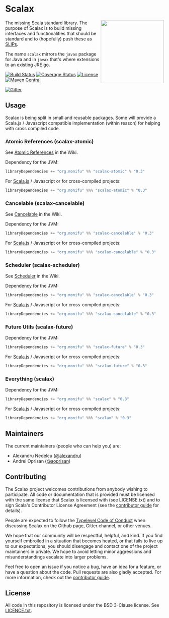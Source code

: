 # Scalax

<img src="https://raw.githubusercontent.com/monifu/scalax/8cf94d21a26e6a42d85c23dcfbc5f38b7f2d4454/logo.png" align="right" width="200" />

The missing Scala standard library. The purpose of Scalax is to
build missing interfaces and functionalities that should be standard
and to (hopefully) push these as [SLIPs](https://github.com/scala/slip).

The name `scalax` mirrors the `javax` package for Java and in
`javax` that's where extensions to an existing JRE go.

[![Build Status](https://travis-ci.org/monifu/scalax.svg?branch=master)](https://travis-ci.org/monifu/scalax)
[![Coverage Status](https://codecov.io/github/monifu/scalax/coverage.svg?branch=master)](https://codecov.io/github/monifu/scalax?branch=master)
[![License](https://img.shields.io/badge/license-BSD%203--Clause-blue.svg)](https://opensource.org/licenses/BSD-3-Clause)
[![Maven Central](https://maven-badges.herokuapp.com/maven-central/org.monifu/scalax_2.11/badge.svg)](https://maven-badges.herokuapp.com/maven-central/org.monifu/scalax_2.11)

[![Gitter](https://badges.gitter.im/Join%20Chat.svg)](https://gitter.im/monifu/monix?utm_source=badge&utm_medium=badge&utm_campaign=pr-badge&utm_content=badge)

## Usage

Scalax is being split in small and reusable packages. Some will provide
a Scala.js / Javascript compatible implementation (within reason) for
helping with cross compiled code.

### Atomic References (scalax-atomic)

See [Atomic References](https://github.com/monifu/scalax/wiki/Atomic-References)
in the Wiki.

Dependency for the JVM:

```scala
libraryDependencies += "org.monifu" %% "scalax-atomic" % "0.3"
```

For [Scala.js](http://www.scala-js.org/) / Javascript or for cross-compiled projects:

```scala
libraryDependencies += "org.monifu" %%% "scalax-atomic" % "0.3"
```

### Cancelable (scalax-cancelable)

See [Cancelable](https://github.com/monifu/scalax/wiki/Cancelable)
in the Wiki.

Dependency for the JVM:

```scala
libraryDependencies += "org.monifu" %% "scalax-cancelable" % "0.3"
```

For [Scala.js](http://www.scala-js.org/) / Javascript or for cross-compiled projects:

```scala
libraryDependencies += "org.monifu" %%% "scalax-cancelable" % "0.3"
```

### Scheduler (scalax-scheduler)

See [Scheduler](https://github.com/monifu/scalax/wiki/Scheduler)
in the Wiki.

Dependency for the JVM:

```scala
libraryDependencies += "org.monifu" %% "scalax-cancelable" % "0.3"
```

For [Scala.js](http://www.scala-js.org/) / Javascript or for cross-compiled projects:

```scala
libraryDependencies += "org.monifu" %%% "scalax-cancelable" % "0.3"
```

### Future Utils (scalax-future)

Dependency for the JVM:

```scala
libraryDependencies += "org.monifu" %% "scalax-future" % "0.3"
```

For [Scala.js](http://www.scala-js.org/) / Javascript or for cross-compiled projects:

```scala
libraryDependencies += "org.monifu" %%% "scalax-future" % "0.3"
```

### Everything (scalax)

Dependency for the JVM:

```scala
libraryDependencies += "org.monifu" %% "scalax" % "0.3"
```

For [Scala.js](http://www.scala-js.org/) / Javascript or for cross-compiled projects:

```scala
libraryDependencies += "org.monifu" %%% "scalax" % "0.3"
```

## Maintainers

The current maintainers (people who can help you) are:

- Alexandru Nedelcu ([@alexandru](https://github.com/alexandru))
- Andrei Oprisan ([@aoprisan](https://github.com/aoprisan))

## Contributing

The Scalax project welcomes contributions from anybody wishing to
participate.  All code or documentation that is provided must be
licensed with the same license that Scalax is licensed with
(see LICENSE.txt) and to sign Scala's Contributor License
Agreement (see the [contributor guide](CONTRIBUTING.md) for details).

People are expected to follow the
[Typelevel Code of Conduct](http://typelevel.org/conduct.html) when
discussing Scalax on the Github page, Gitter channel, or other venues.

We hope that our community will be respectful, helpful, and kind. If
you find yourself embroiled in a situation that becomes heated, or
that fails to live up to our expectations, you should disengage and
contact one of the project maintainers in private. We hope to avoid
letting minor aggressions and misunderstandings escalate into larger
problems.

Feel free to open an issue if you notice a bug, have an idea for a
feature, or have a question about the code. Pull requests are also
gladly accepted. For more information, check out the
[contributor guide](CONTRIBUTING.md).

## License

All code in this repository is licensed under the BSD 3-Clause license.
See [LICENCE.txt](./LICENSE.txt).
